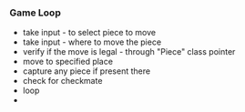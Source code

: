 ### Game Loop


- take input - to select piece to move
- take input - where to move the piece
- verify if the move is legal - through "Piece" class pointer
- move to specified place
- capture any piece if present there
- check for checkmate
- loop
-